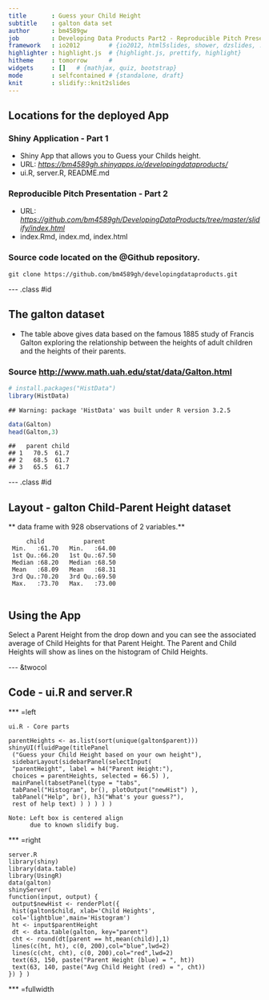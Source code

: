 ```yaml
---
title       : Guess your Child Height
subtitle    : galton data set
author      : bm4589gw
job         : Developing Data Products Part2 - Reproducible Pitch Presentation
framework   : io2012        # {io2012, html5slides, shower, dzslides, ...}
highlighter : highlight.js  # {highlight.js, prettify, highlight}
hitheme     : tomorrow      # 
widgets     : []   # {mathjax, quiz, bootstrap}
mode        : selfcontained # {standalone, draft}
knit        : slidify::knit2slides
---
```


## Locations for the deployed App

### Shiny Application - Part 1
- Shiny App that allows you to Guess your Childs height.
- URL: *https://bm4589gh.shinyapps.io/developingdataproducts/*
- ui.R, server.R, README.md

### Reproducible Pitch Presentation - Part 2
- URL: *https://github.com/bm4589gh/DevelopingDataProducts/tree/master/slidify/index.html*
- index.Rmd, index.md, index.html

### Source code located on the @Github repository.

```
git clone https://github.com/bm4589gh/developingdataproducts.git

```

---  .class #id

## The galton dataset

- The table above gives data based on the famous 1885 study of Francis Galton exploring the relationship between the heights of adult children and the heights of their parents.

### Source http://www.math.uah.edu/stat/data/Galton.html



```r
# install.packages("HistData")
library(HistData)
```

```
## Warning: package 'HistData' was built under R version 3.2.5
```

```r
data(Galton)
head(Galton,3)
```

```
##   parent child
## 1   70.5  61.7
## 2   68.5  61.7
## 3   65.5  61.7
```

---  .class #id

## Layout - galton Child-Parent Height dataset

** data frame with 928 observations of 2 variables.**

```
     child           parent     
 Min.   :61.70   Min.   :64.00  
 1st Qu.:66.20   1st Qu.:67.50  
 Median :68.20   Median :68.50  
 Mean   :68.09   Mean   :68.31  
 3rd Qu.:70.20   3rd Qu.:69.50  
 Max.   :73.70   Max.   :73.00  
 
```

## Using the App
Select a Parent Height from the drop down and you can see the associated average of Child Heights for that Parent Height.  The Parent and Child Heights will show as lines on the histogram of Child Heights.

--- &twocol 

## Code - ui.R and server.R

*** =left

``` 
ui.R - Core parts

parentHeights <- as.list(sort(unique(galton$parent)))
shinyUI(fluidPage(titlePanel
 ("Guess your Child Height based on your own height"),
 sidebarLayout(sidebarPanel(selectInput(
 "parentHeight", label = h4("Parent Height:"),
 choices = parentHeights, selected = 66.5) ),
 mainPanel(tabsetPanel(type = "tabs",
 tabPanel("Histogram", br(), plotOutput("newHist") ),
 tabPanel("Help", br(), h3("What's your guess?"),
 rest of help text) ) ) ) ) )
              
Note: Left box is centered align 
      due to known slidify bug.
```
*** =right
```
server.R
library(shiny)
library(data.table)
library(UsingR)
data(galton)
shinyServer(
function(input, output) {
 output$newHist <- renderPlot({
 hist(galton$child, xlab='Child Heights', 
 col='lightblue',main='Histogram')
 ht <- input$parentHeight
 dt <- data.table(galton, key="parent")
 cht <- round(dt[parent == ht,mean(child)],1)
 lines(c(ht, ht), c(0, 200),col="blue",lwd=2)
 lines(c(cht, cht), c(0, 200),col="red",lwd=2)
 text(63, 150, paste("Parent Height (blue) = ", ht))
 text(63, 140, paste("Avg Child Height (red) = ", cht))
}) } )

```
*** =fullwidth
